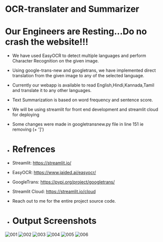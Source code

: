 # OCR-translater and Summarizer
# Our Engineers are Resting...Do no crash the website!!!  

- We have used EasyOCR to detect multiple languages and perform Character Recognition on the given image.
- Using google-trans-new and googletrans, we have implemented direct translation from the given image to any of the selected language.
- Currently our webapp is available to read English,Hindi,Kannada,Tamil and translate it to any other languages.
- Text Summarization is based on word frequency and sentence score.
- We will be using streamlit for front end development and streamlit cloud for deploying
- Some changes were made in googletransnew.py file in line 151 ie removing (+ ']')

- # Refrences
-   Streamlit:        https://streamlit.io/
-   EasyOCR:          https://www.jaided.ai/easyocr/
-   GoogleTrans:      https://pypi.org/project/googletrans/
-   Streamlit Cloud:  https://streamlit.io/cloud

-  Reach out to me for the entire project source code.

- # Output Screenshots

![001](https://user-images.githubusercontent.com/63490367/175764191-677694ef-09dd-43c8-a7ce-d78183e15f65.jpeg)
![002](https://user-images.githubusercontent.com/63490367/175764192-e6fccfdb-ab4c-41af-87be-d00810326cbb.jpeg)
![003](https://user-images.githubusercontent.com/63490367/175764193-7857dd49-0dbc-49a1-ae56-76e32e8eb0ee.jpeg)
![004](https://user-images.githubusercontent.com/63490367/175764194-2f86e2ad-03bd-4ef1-952a-1d7a8ee45ee8.jpeg)
![005](https://user-images.githubusercontent.com/63490367/175764195-fcd80738-ec7a-4baa-8c0c-d40dc14e7a3d.jpeg)
![006](https://user-images.githubusercontent.com/63490367/175764196-9ecf880b-c324-4936-95f4-3ad561e40c4e.jpeg)
